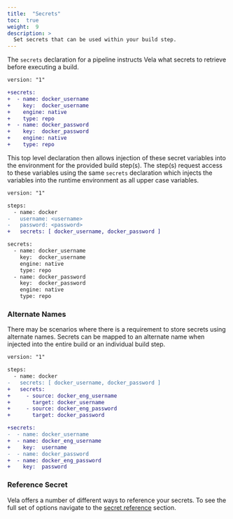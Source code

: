 ```yaml
---
title:  "Secrets"
toc:  true
weight:  9
description: >
  Set secrets that can be used within your build step.
---
```


The `secrets` declaration for a pipeline instructs Vela what secrets to retrieve before executing a build.

```diff
version: "1"

+secrets:
+  - name: docker_username
+    key:  docker_username
+    engine: native
+    type: repo
+  - name: docker_password
+    key:  docker_password
+    engine: native
+    type: repo
```

This top level declaration then allows injection of these secret variables into the environment for the provided build step(s). The step(s) request access to these variables using the same `secrets` declaration which injects the variables into the runtime environment as all upper case variables.

```diff
version: "1"

steps:
  - name: docker
-   username: <username>
-   password: <password>
+   secrets: [ docker_username, docker_password ]

secrets:
  - name: docker_username
    key:  docker_username
    engine: native
    type: repo
  - name: docker_password
    key:  docker_password
    engine: native
    type: repo
```

### Alternate Names

There may be scenarios where there is a requirement to store secrets using alternate names. Secrets can be mapped to an alternate name when injected into the entire build or an individual build step.

```diff
version: "1"

steps:
  - name: docker
-   secrets: [ docker_username, docker_password ]
+   secrets:
+     - source: docker_eng_username
+       target: docker_username
+     - source: docker_eng_password
+       target: docker_password

+secrets:
-  - name: docker_username
+  - name: docker_eng_username
+    key:  username
-  - name: docker_password
+  - name: docker_eng_password
+    key:  password
```

### Reference Secret

Vela offers a number of different ways to reference your secrets. To see the full set of options navigate to the [secret reference](/docs/usage/reference/pipeline/secret/) section.
